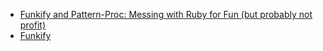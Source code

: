 * [Funkify and Pattern-Proc: Messing with Ruby for Fun (but probably not profit)](https://spin.atomicobject.com/2014/07/23/ruby-partial-application-first-class/)
* [Funkify](https://github.com/banister/funkify)
